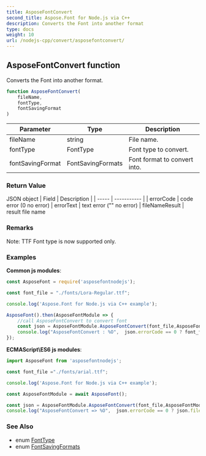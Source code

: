 ```yaml
---
title: AsposeFontConvert
second_title: Aspose.Font for Node.js via C++
description: Converts the Font into another format
type: docs
weight: 10
url: /nodejs-cpp/convert/asposefontconvert/
---
```

## AsposeFontConvert function

Converts the Font into another format.

```js
function AsposeFontConvert(
    fileName,
    fontType,
    fontSavingFormat
)
```

| Parameter | Type | Description |
| --------- | ---- | ----------- |
| fileName | string | File name. |
| fontType | FontType | Font type to convert. |
| fontSavingFormat | FontSavingFormats | Font format to convert into. |

### Return Value

JSON object 
| Field | Description |
| ----- | ----------- |
| errorCode | code error (0 no error)
| errorText | text error ("" no error)
| fileNameResult | result file name

### Remarks

Note: TTF Font type is now supported only.

### Examples

**Common js modules**:
```js
const AsposeFont = require('asposefontnodejs');

const font_file = "./fonts/Lora-Regular.ttf";

console.log('Aspose.Font for Node.js via C++ example');

AsposeFont().then(AsposeFontModule => {
    //call AsposeFontConvert to convert font
    const json = AsposeFontModule.AsposeFontConvert(font_file,AsposeFontModule.FontType.TTF,AsposeFontModule.FontSavingFormats.WOFF);
    console.log("AsposeFontConvert : %O",  json.errorCode == 0 ? font_file + ' => ' + json.fileNameResult : json.errorText);
});
```
**ECMAScript\ES6 js modules**:
```js
import AsposeFont from 'asposefontnodejs';

const font_file ="./fonts/arial.ttf";

console.log('Aspose.Font for Node.js via C++ example');

const AsposeFontModule = await AsposeFont();

const json = AsposeFontModule.AsposeFontConvert(font_file,AsposeFontModule.FontType.TTF,AsposeFontModule.FontSavingFormats.WOFF);
console.log("AsposeFontConvert => %O",  json.errorCode == 0 ? json.fileNameResult : json.errorText);
```

### See Also

* enum [FontType](../../enumerations/fonttype/)
* enum [FontSavingFormats](../../enumerations/fontsavingformats/)
